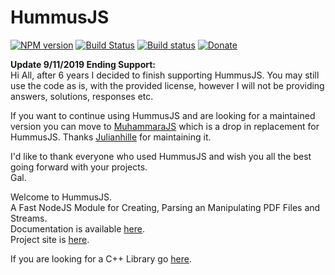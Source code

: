 # HummusJS
[![NPM version](http://img.shields.io/npm/v/hummus.svg?style=flat)](https://www.npmjs.org/package/hummus)
[![Build Status](https://travis-ci.com/galkahana/HummusJS.svg)](https://travis-ci.com/galkahana/HummusJS)
[![Build status](https://ci.appveyor.com/api/projects/status/vfvirwg87p02hbv8?svg=true)](https://ci.appveyor.com/project/galkahana/hummusjs)
[![Donate](https://img.shields.io/badge/Donate-PayPal-green.svg)](https://www.paypal.com/cgi-bin/webscr?cmd=_donations&business=Z4A979AJEZLMC&lc=GB&item_name=PDFHummus&currency_code=USD&bn=PP%2dDonationsBF%3abtn_donate_SM%2egif%3aNonHosted)


**Update 9/11/2019 Ending Support:**  
Hi All, after 6 years I decided to finish supporting HummusJS. You may still use the code as is, with the provided license, however I will not be providing answers, solutions, responses etc.  

If you want to continue using HummusJS and are looking for a maintained version you can move to [MuhammaraJS](https://github.com/julianhille/MuhammaraJS) which is a drop in replacement for HummusJS. Thanks [Julianhille](https://github.com/julianhille) for maintaining it.

I'd like to thank everyone who used HummusJS and wish you all the best going forward with your projects.   
Gal.



Welcome to HummusJS.   
A Fast NodeJS Module for Creating, Parsing an Manipulating PDF Files and Streams.   
Documentation is available [here](https://github.com/galkahana/HummusJS/wiki).   
Project site is [here](http://www.pdfhummus.com).   

If you are looking for a C++ Library go [here](https://github.com/galkahana/PDF-Writer).   
